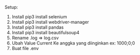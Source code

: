 Setup:
1. Install pip3 install selenium
2. Install pip3 install webdriver-manager
3. Install pip3 install pandas
4. Install pip3 install beautifulsoup4
5. Rename .log => log.csv
6. Ubah Value Current Ke anggka yang diinginkan ex: 1000;0;0
7. Buat file .env

